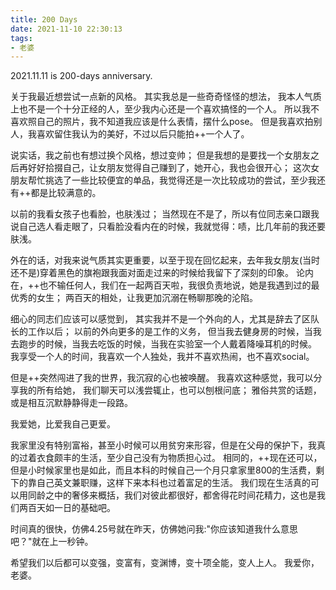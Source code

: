 ```yaml
---
title: 200 Days
date: 2021-11-10 22:30:13
tags:
- 老婆
---
```

2021.11.11 is 200-days anniversary.
<!-- more -->
关于我最近想尝试一点新的风格。
其实我总是一些奇奇怪怪的想法， 我本人气质上也不是一个十分正经的人，至少我内心还是一个喜欢搞怪的一个人。
所以我不喜欢照自己的照片，我不知道我应该是什么表情，摆什么pose。
但是我喜欢拍别人，我喜欢留住我认为的美好，不过以后只能拍++一个人了。

说实话，我之前也有想过换个风格，想过变帅；
但是我想的是要找一个女朋友之后再好好拾掇自己，让女朋友觉得自己赚到了，她开心，我也会很开心；
这次女朋友帮忙挑选了一些比较便宜的单品，我觉得还是一次比较成功的尝试，至少我还有++都是比较满意的。

以前的我看女孩子也看脸，也肤浅过；
当然现在不是了，所以有位同志亲口跟我说自己选人看走眼了，只看脸没看内在的时候，我就觉得：啧，比几年前的我还要肤浅。

外在的话，对我来说气质其实更重要，以至于现在回忆起来，去年我女朋友(当时还不是)穿着黑色的旗袍跟我面对面走过来的时候给我留下了深刻的印象。
论内在，++也不输任何人，我们在一起两百天啦，我很负责地说，她是我遇到过的最优秀的女生；
两百天的相处，让我更加沉溺在畅聊那晚的沦陷。

细心的同志们应该可以感觉到，
其实我并不是一个外向的人，尤其是辞去了区队长的工作以后；
以前的外向更多的是工作的义务，
但当我去健身房的时候，当我去跑步的时候，当我去吃饭的时候，当我在实验室一个人戴着降噪耳机的时候。
我享受一个人的时间，我喜欢一个人独处，我并不喜欢热闹，也不喜欢social。

但是++突然闯进了我的世界，我沉寂的心也被唤醒。
我喜欢这种感觉，我可以分享我的所有给她，
我们聊天可以浅尝辄止，也可以刨根问底；
雅俗共赏的话题，或是相互沉默静静得走一段路。

我爱她，比爱我自己更爱。

我家里没有特别富裕，甚至小时候可以用贫穷来形容，但是在父母的保护下，我真的过着衣食颇丰的生活，至少自己没有为物质担心过。
相同的，++现在还可以，但是小时候家里也是如此，而且本科的时候自己一个月只拿家里800的生活费，剩下的靠自己英文兼职赚，这样下来本科也过着富足的生活。
我们现在生活真的可以用同龄之中的奢侈来概括，我们对彼此都很好，都舍得花时间花精力，这也是我们两百天如一日的基础吧。

时间真的很快，仿佛4.25号就在昨天，仿佛她问我:"你应该知道我什么意思吧？"就在上一秒钟。

希望我们以后都可以变强，变富有，变渊博，变十项全能，变人上人。
我爱你，老婆。

